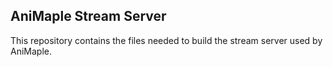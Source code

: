 ## AniMaple Stream Server
This repository contains the files needed to build the stream server used by AniMaple.